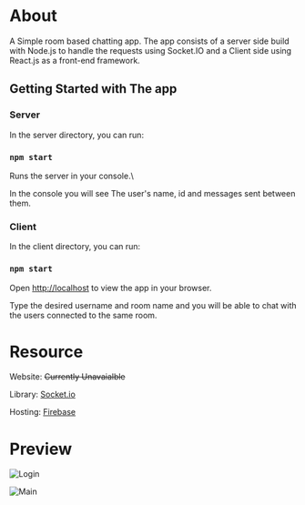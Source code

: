 # About
A Simple room based chatting app. The app consists of a server side build with Node.js to handle the requests using Socket.IO and a Client side using React.js as a front-end framework.


## Getting Started with The app
### Server
In the server directory, you can run:

### `npm start`

Runs the server in your console.\

In the console you will see The user's name, id and messages sent between them.

### Client
In the client directory, you can run:

### `npm start`

Open [http://localhost](http://localhost:8080) to view the app in your browser.

Type the desired username and room name and you will be able to chat with the users connected to the same room.

# Resource

Website: ~~Currently Unavaialble~~

Library: [Socket.io](https://socket.io)

Hosting: [Firebase](https://firebase.google.com)

# Preview

![Login](https://github.com/user-attachments/assets/959dd71b-05c2-4a2d-bc8e-fb0ee70bc892)

![Main](https://github.com/user-attachments/assets/4ae10e8f-0272-4297-aa47-c342e8d6ad06)

